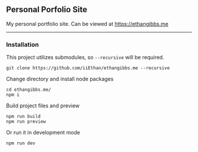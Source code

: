 ## Personal Porfolio Site

My personal portfolio site. Can be viewed at https://ethangibbs.me

-----------------

### Installation

This project utilizes submodules, so `--recursive` will be required.

```
git clone https://github.com/iiEthan/ethangibbs.me --recursive
```
Change directory and install node packages

```
cd ethangibbs.me/
npm i
```

Build project files and preview
```
npm run build
npm run preview
```
Or run it in development mode
```
npm run dev
```
